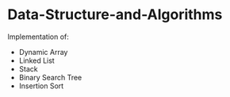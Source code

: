 # Data-Structure-and-Algorithms
Implementation of:
<ul>
  <li>Dynamic Array</li>
  <li>Linked List</li>
  <li>Stack</li>
  <li>Binary Search Tree</li>
  <li>Insertion Sort</li>
</ul>
